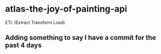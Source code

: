 # atlas-the-joy-of-painting-api
ETL (Extract Transform Load)


## Adding something to say I have a commit for the past 4 days
